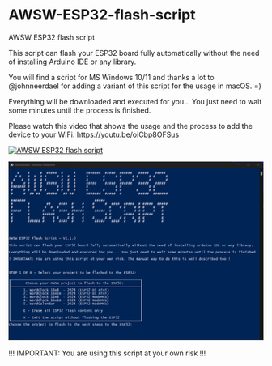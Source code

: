 # AWSW-ESP32-flash-script

AWSW ESP32 flash script


This script can flash your ESP32 board fully automatically without the need of installing Arduino IDE or any library.

You will find a script for MS Windows 10/11 and thanks a lot to @johnneerdael for adding a variant of this script for the usage in macOS. =)

Everything will be downloaded and executed for you... You just need to wait some minutes until the process is finished.

Please watch this video that shows the usage and the process to add the device to your WiFi: https://youtu.be/oiCbp8OFSus

[![AWSW ESP32 flash script](http://img.youtube.com/vi/oiCbp8OFSus/0.jpg)](http://www.youtube.com/watch?v=oiCbp8OFSus "AWSW ESP32 flash script")


<img src="./Images/image1.png">


!!! IMPORTANT: You are using this script at your own risk !!!
